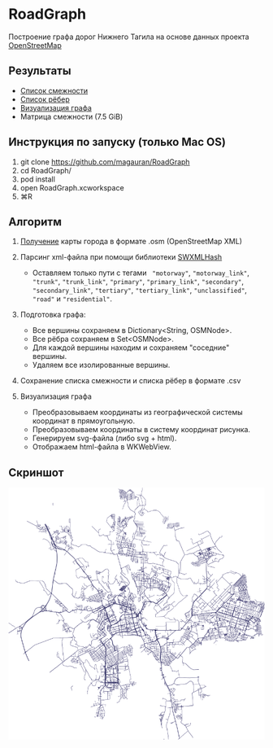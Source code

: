 # RoadGraph

Построение графа дорог Нижнего Тагила на основе данных проекта [OpenStreetMap][0]

## Результаты
+ [Список смежности][1]
+ [Список рёбер][2]
+ [Визуализация графа][3]
+ Матрица смежности (7.5 GiB)

## Инструкция по запуску (только Mac OS)
1. git clone https://github.com/magauran/RoadGraph
2. cd RoadGraph/
3. pod install
4. open RoadGraph.xcworkspace
5. ⌘R

## Алгоритм
1. [Получение][4] карты города в формате .osm (OpenStreetMap XML)
2. Парсинг xml-файла при помощи библиотеки [SWXMLHash][5]

   + Оставляем только пути с тегами ` "motorway"`, `"motorway_link"`, `"trunk"`, `"trunk_link"`, `"primary"`, `"primary_link"`, `"secondary"`, `"secondary_link"`, `"tertiary"`, `"tertiary_link"`, `"unclassified"`, `"road"` и `"residential"`.
3. Подготовка графа:

   + Все вершины сохраняем в Dictionary<String, OSMNode>.
   + Все рёбра сохраняем в Set\<OSMNode\>.
   + Для каждой вершины находим и сохраняем "соседние" вершины.
   + Удаляем все изолированные вершины.
4. Сохранение списка смежности и списка рёбер в формате .csv
5. Визуализация графа
  
   + Преобразовываем координаты из географической системы координат в прямоугольную.
   + Преобразовываем координаты в систему координат рисунка.
   + Генерируем svg-файла (либо svg + html).
   + Отображаем html-файла в WKWebView.

## Скриншот
![alt-текст][6]

[0]: https://www.openstreetmap.org/
[1]: https://raw.githubusercontent.com/magauran/RoadGraph/master/RoadGraph/Application/Resources/adjacencyList.csv
[2]: https://raw.githubusercontent.com/magauran/RoadGraph/master/RoadGraph/Application/Resources/edgeList.csv
[3]: http://htmlpreview.github.io/?https://github.com/magauran/RoadGraph/blob/master/RoadGraph/Application/Resources/graph.html
[4]: https://github.com/bruce-willis/City-Roads/blob/develop/docs/download.md#%D0%A1%D0%BF%D0%BE%D1%81%D0%BE%D0%B1-2-%D0%B0%D0%BA%D0%BA%D1%83%D1%80%D0%B0%D1%82%D0%BD%D1%8B%D0%B9-%D0%B8-%D1%82%D0%BE%D1%87%D0%BD%D1%8B%D0%B9-%D0%BD%D0%BE-%D1%82%D1%80%D0%B5%D0%B1%D1%83%D0%B5%D1%82-%D0%B2%D1%80%D0%B5%D0%BC%D0%B5%D0%BD%D0%B8-%D0%B8-%D0%BD%D0%B5-%D1%82%D0%B0%D0%BA%D0%BE%D0%B9-%D0%BF%D1%80%D0%BE%D1%81%D1%82%D0%BE%D0%B9---%D1%81%D0%BA%D0%B0%D1%87%D0%B0%D1%82%D1%8C-%D0%B4%D0%B0%D0%BD%D0%BD%D1%8B%D0%B5-%D1%82%D0%BE%D0%BB%D1%8C%D0%BA%D0%BE-%D0%B4%D0%BB%D1%8F-%D0%B3%D0%BE%D1%80%D0%BE%D0%B4%D0%B0 "Инструкция от Юры"
[5]: https://github.com/drmohundro/SWXMLHash
[6]: https://github.com/magauran/RoadGraph/blob/master/RoadGraph/Application/Resources/screenshot.png
